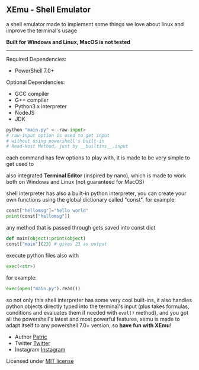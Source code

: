 ## XEmu - Shell Emulator

a shell emulator made to implement some things we love about linux and improve the terminal's usage

**Built for Windows and Linux, MacOS is not tested**

----------
Required Dependencies:
 - PowerShell 7.0+

Optional Dependencies:
 - GCC compiler
 - G++ compiler
 - Python3.x interpreter
 - NodeJS
 - JDK

```python
python "main.py" <--raw-input>
# raw-input option is used to get input 
# without using powershell's built-in 
# Read-Host Method, just by __builtins__.input
```

each command has few options to play with, it is made to be very simple to get used to

also integrated **Terminal Editor** (inspired by nano), which is made to work both on Windows and Linux (not guaranteed for MacOS)

shell interpreter has also a built-in python interpreter, you can create your own functions using the global dictionary called "const", for example:
```python
const["hellomsg"]="hello world"
print(const["hellomsg"])
```
any method that is passed through gets saved into const dict
```python
def main(object):print(object)
const["main"](23) # gives 23 as output
```
execute python files also with 
```python
exec(<str>)
```
for example:
```python
exec(open("main.py").read())
```

so not only this shell interpreter has some very cool built-ins, it also handles python objects directly typed into the terminal's input (plus takes formulas, conditions and evaluates them if needed with `eval()` method), and you got all the powershell's latest and most powerful features, xemu is made to adapt itself to any powershell 7.0+ version, so **have fun with XEmu**!

 - Author [Patric](mailto://patric.personal99@gmail.com)
 - Twitter [Twitter](https://www.twitter.com/justpatricc)
 - Instagram [Instagram](https://www.twitter.com/only.patric)

Licensed under [MIT license](LICENSE)